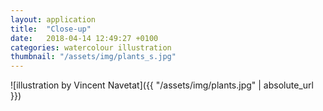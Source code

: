 ```yaml
---
layout: application
title:  "Close-up"
date:   2018-04-14 12:49:27 +0100
categories: watercolour illustration
thumbnail: "/assets/img/plants_s.jpg"
---
```

![illustration by Vincent Navetat]({{ "/assets/img/plants.jpg" | absolute_url }})
